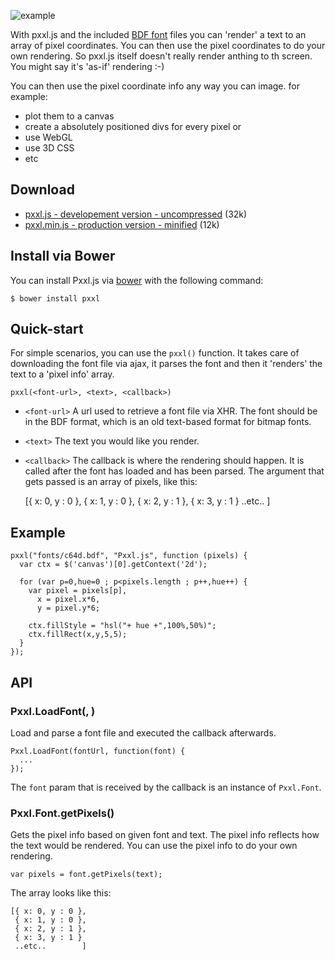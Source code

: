 ![example](http://remcoder.github.io/Pxxl.js/img/pxxl.png)

With pxxl.js and the included [BDF font](http://en.wikipedia.org/wiki/Glyph_Bitmap_Distribution_Format) files you can 'render' a text to an array of pixel coordinates. You can then use the pixel coordinates to do your own rendering.
So pxxl.js itself doesn't really render anthing to th screen. You might say it's 'as-if' rendering :-)

You can then use the pixel coordinate info any way you can image. for example:

  - plot them to a canvas
  - create a absolutely positioned divs for every pixel or
  - use WebGL
  - use 3D CSS
  - etc

## Download
 * [pxxl.js - developement version - uncompressed](https://github.com/remcoder/Pxxl.js/blob/master/dist/pxxl.js) (32k)
 * [pxxl.min.js - production version - minified](https://github.com/remcoder/Pxxl.js/blob/master/dist/pxxl.min.js) (12k)

## Install via Bower
You can install Pxxl.js via [bower](http://bower.io/) with the following command:

	$ bower install pxxl

## Quick-start


For simple scenarios, you can use the `pxxl()` function. It takes care of downloading the font file via ajax, it parses the font and then it 'renders' the text to a 'pixel info' array.

    pxxl(<font-url>, <text>, <callback>)

* `<font-url>`
A url used to retrieve a font file via XHR. The font should be in the BDF format, which is an old text-based format for bitmap fonts.


* `<text>`
The text you would like you render.


* `<callback>`
The callback is where the rendering should happen. It is called after the font has loaded and has been parsed. The argument that gets passed is an array of pixels, like this:

	[{ x: 0, y : 0 },
	{ x: 1, y : 0 },
	{ x: 2, y : 1 },
	{ x: 3, y : 1 }
	..etc..        ]

## Example

    pxxl("fonts/c64d.bdf", "Pxxl.js", function (pixels) {
      var ctx = $('canvas')[0].getContext('2d');

      for (var p=0,hue=0 ; p<pixels.length ; p++,hue++) {
        var pixel = pixels[p],
          x = pixel.x*6,
          y = pixel.y*6;

        ctx.fillStyle = "hsl("+ hue +",100%,50%)";
        ctx.fillRect(x,y,5,5);
      }
    });

## API

### Pxxl.LoadFont(<url>, <callback>)

Load and parse a font file and executed the callback afterwards.

    Pxxl.LoadFont(fontUrl, function(font) {
      ...
    });

The `font` param that is received by the callback is an instance of `Pxxl.Font`.

### Pxxl.Font.getPixels()

Gets the pixel info based on given font and text. The pixel info reflects how the text would be rendered. You can use the pixel info to do your own rendering.

    var pixels = font.getPixels(text);

The array looks like this:

    [{ x: 0, y : 0 },
     { x: 1, y : 0 },
     { x: 2, y : 1 },
     { x: 3, y : 1 }
     ..etc..        ]



